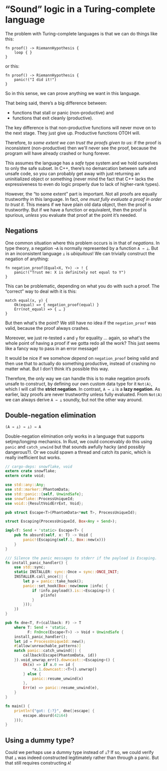 # “Sound” logic in a Turing-complete language

The problem with Turing-complete languages is that we can do things like this:

    fn proof() -> RiemannHypothesis {
        loop { }
    }

or this:

    fn proof() -> RiemannHypothesis {
        panic!("I did it!")
    }

So in this sense, we can prove anything we want in this language.

That being said, there’s a big difference between:

  - functions that stall or panic (non-productive) and
  - functions that exit cleanly (productive).

The key difference is that non-productive functions will never move on to the next stage.  They just give up.  Productive functions OTOH will.

Therefore, *to some extent we can trust the proofs given to us*: if the proof is inconsistent (non-productive) then we'll never see the proof, because the program will have already crashed or hung forever.

This assumes the language has a *safe* type system and we hold ourselves to only the safe subset.  In C++, there’s no demarcation between safe and unsafe code, so you can probably get away with just returning an uninitialized object or something (never mind the fact that C++ lacks the expressiveness to even do logic properly due to lack of higher-rank types).

However, the “to some extent” part is important.  Not all proofs are equally trustworthy in this language.  In fact, *one must fully evaluate a proof in order to trust it*.  This means if we have plain old data object, then the proof is trustworthy.  But if we have a function or equivalent, then the proof is spurious, *unless* you evaluate that proof at the point it’s needed.

## Negations

One common situation where this problem occurs is in that of *negations*.  In type theory, a negation `¬A` is normally represented by a function `A → ⊥`.  But in an inconsistent language `⊥` is *ubiquitous*!  We can trivially construct the negation of anything:

    fn negation_proof(Equal<X, Y>) -> ! {
        panic!("Trust me: X is definitely not equal to Y")
    }

This can be problematic, depending on what you do with such a proof.  The “correct” way to deal with it is this:

    match equal(x, y) {
        Ok(equal) => { negation_proof(equal) }
        Err(not_equal) => { … }
    }

But then what's the point?  We still have no idea if the `negation_proof` was valid, because the proof always crashes.

Moreover, we just re-tested `x` and `y` for equality … again, so what's the whole point of having a proof if we gotta redo all the work?  This just seems like a fancy way to pass in an error message!

It would be nice if we somehow *depend* on `negation_proof` being valid and then use that to actually do something productive, instead of crashing no matter what.  But I don’t think it’s possible this way.

Therefore, the only way we can handle this is to make negation proofs unsafe to construct, by defining our own custom data type for it `Not⟨A⟩`, which I will call the **strict negation**.  In contrast, `A → ⊥` is a **lazy negation**.  As earlier, lazy proofs are never trustworthy unless fully evaluated.  From `Not⟨A⟩` we can always derive `A → ⊥` soundly, but not the other way around.

## Double-negation elimination

    (A → ⊥) → ⊥) → A

Double-negation elimination only works in a language that supports setjmp/longjmp mechanics.  In Rust, we could conceivably do this using `panic` and `catch_unwind` but that sounds awfully hacky (and possibly dangerous?).  Or we could spawn a thread and catch its panic, which is really inefficient but works.

~~~rust
// cargo-deps: snowflake, void
extern crate snowflake;
extern crate void;

use std::any::Any;
use std::marker::PhantomData;
use std::panic::{self, UnwindSafe};
use snowflake::ProcessUniqueId;
use void::{ResultVoidErrExt, Void};

pub struct Escape<T>(PhantomData<*mut T>, ProcessUniqueId);

struct Escaping(ProcessUniqueId, Box<Any + Send>);

impl<T: Send + 'static> Escape<T> {
    pub fn absurd(self, x: T) -> Void {
        panic!(Escaping(self.1, Box::new(x)))
    }
}

/// Silence the panic messages to stderr if the payload is Escaping.
fn install_panic_handler() {
    use std::sync;
    static INSTALLER: sync::Once = sync::ONCE_INIT;
    INSTALLER.call_once(|| {
        let p = panic::take_hook();
        panic::set_hook(Box::new(move |info| {
            if !info.payload().is::<Escaping>() {
                p(info)
            }
        }));
    })
}

pub fn dne<T, F>(callback: F) -> T
    where T: Send + 'static,
          F: FnOnce(Escape<T>) -> Void + UnwindSafe {
    install_panic_handler();
    let id = ProcessUniqueId::new();
    #[allow(unreachable_patterns)]
    match panic::catch_unwind(|| {
        callback(Escape(PhantomData, id))
    }).void_unwrap_err().downcast::<Escaping>() {
        Ok(x) => if x.0 == id {
            *x.1.downcast::<T>().unwrap()
        } else {
            panic::resume_unwind(x)
        },
        Err(e) => panic::resume_unwind(e),
    }
}

fn main() {
    println!("got: {:?}", dne(|escape| {
        escape.absurd(42i64)
    }));
}
~~~

## Using a dummy type?

Could we perhaps use a dummy type instead of `⊥`?  If so, we could verify that `⊥` was indeed constructed legitimately rather than through a panic.  But that still requires constructing `A`!
